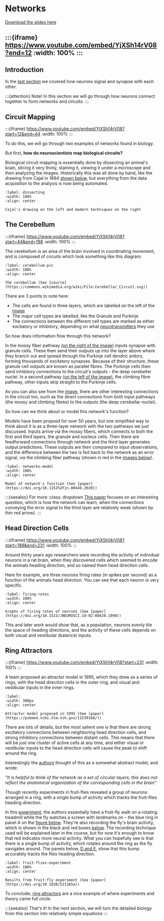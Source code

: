 # Networks

[Download the slides here](W2-V2-networks.pptx)

:::{iframe} https://www.youtube.com/embed/YjXSh14rV08?end=12
:width: 100%
:::
---

## Introduction

In the [last section](synapses-2) we covered how neurons signal and synapse with each other.

:::{attention} Note!
In this section we will go through how neurons connect together to form networks and circuits.
:::

## Circuit Mapping

:::{iframe} https://www.youtube.com/embed/YjXSh14rV08?start=12&end=44
:width: 100%
:::

To do this, we will go through two examples of networks found in biology.

But first, **how do neuroscientists map biological circuits?**

Biological circuit mapping is essentially done by dissecting an animal's brain, slicing it very thinly, staining it, viewing it under a microscope and then analyzing the images. Historically this was all done by hand, like the drawing from Cajal in 1894 [shown below](#dissecting), but everything from the data acquisition to the analysis is now being automated.

```{figure} NetworksPicture1.png
:label: dissecting
:width: 100%
:align: center

Cajal's drawing on the left and modern techniques on the right
```

## The Cerebellum

:::{iframe} https://www.youtube.com/embed/YjXSh14rV08?start=44&end=188
:width: 100%
:::

The cerebellum is an area of the brain involved in coordinating movement, and is composed of circuits which look something like this diagram:

```{figure} NetworksPicture2.svg
:label: cerebellum-pic
:width: 100%
:align: center

The cerebellum (See [source](https://commons.wikimedia.org/wiki/File:Cerebellar_Circuit.svg))
```

There are 3 points to note here:

* The cells are found in three layers, which are labelled on the left of the [image](cerebellum-pic)
* The major cell types are labelled, like the Granule and Purkinje
* The connections between the different cell types are marked as either excitatory or inhibitory, depending on what [neurotransmitters](neurotransmitters-paragraph) they use

So how does information flow through this network?

In the mossy fiber pathway [(on the right of the image)](cerebellum-pic) inputs synapse with granule cells. These then send their outputs up into the layer above where they branch out and spread through the Purkinje cell dendric ardors, forming thousands of excitatory synapses. Because of their structure, these granule cell outputs are known as parallel fibres. The Purkinje cells then send inhibitory connections to the circuit's outputs - the deep cerebeller nuclei.
In a second pathway [(on the left of the image)](cerebellum-pic), the climbing fibre pathway, other inputs skip straight to the Purkinje cells.

As you can also see from the [image](cerebellum-pic), there are other interesting connections in the circuit too, such as the direct connections from both input pathways (the mossy and climbing fibres) to the outputs (the deep cerebellar nuclei).

So how can we think about or model this network's function?

Models have been propsed for over 50 years, but one simplified way to think about it is as a three-layer network with the two pathways we just discussed. Inputs arrive via the mossy fibers, which connects to both the first and third layers, the granule and nucleus cells. Then there are feedforward connections through network and the third layer generates output predictions. These outputs are then compared to input observations, and the difference between the two is fed back to the network as an error signal, via the climbing fiber pathway (shown in red in the [images below](networks-model)).

```{figure} NetworksPicture3.jpg
:label: networks-model
:width: 100%
:align: center

Model of network's function (See [paper](https://doi.org/10.1152%2Fjn.00449.2020))
```

:::{seealso} For more
:class: dropdown
[This paper](https://doi.org/10.1152%2Fjn.00449.2020) focuses on an interesting question, which is how the network can learn, when the connections conveying the error signal to the third layer are relatively weak (shown by thin red arrow).
:::

## Head Direction Cells

:::{iframe} https://www.youtube.com/embed/YjXSh14rV08?start=188&end=231
:width: 100%
:::

Around thirty years ago researchers were recording the activity of individual neurons in a rat brain, when they discovered cells which seemed to encode the animals heading direction, and so named them head direction cells.

Here for example, are three neurons firing rates (in spikes per second) as a function of the animals head direction. You can see that each neuron is very specific.

```{figure} NetworksPicture4.png
:label: firing-rates
:width: 100%
:align: center

Graphs of firing rates of neurons (See [paper](https://doi.org/10.1523/JNEUROSCI.10-02-00420.1990))
```

This and later work would show that, as a population, neurons evenly tile the space of heading directions, and the activity of these cells depends on both visual and vestibular (balance) inputs.

## Ring Attractors

:::{iframe} https://www.youtube.com/embed/YjXSh14rV08?start=231
:width: 100%
:::

A team proposed an attractor model in 1995, which they drew as a series of rings, with the head direction cells in the outer ring, and visual and vestibular inputs in the inner rings.

```{figure} NetworksPicture5.png
:label:
:width: 300px
:align: center

Attractor model proposed in 1995 (See [paper](https://pubmed.ncbi.nlm.nih.gov/11539168/))
```

There are lots of details, but the most salient one is that there are strong excitatory connections between neighboring head direction cells, and strong inhibitory connections between distant cells. This means that there will be just one cluster of active cells at any time, and either visual or vestibular inputs to the head direction cells will cause the peak to shift around the ring. 

Interestingly the [authors](https://pubmed.ncbi.nlm.nih.gov/11539168/) thought of this as a somewhat abstract model, and wrote: 

_"It is helpful to think of the network as a set of circular layers; this does not reflect the anatomical organization of the corresponding cells in the brain"_

Though recently experiments in fruit-flies revealed a group of neurons arranged in a ring, with a single bump of activity which tracks the fruit-flies heading direction.

In this [experiment](https://www.nature.com/articles/521165a), the authors essentially have a fruit-fly walk on a rotating treadmill while the fly watches a screen with landmarks on – the blue ring in panel A on the [figure below](fruit-flies-experiment).
They're also recording the fly's brain activity, which is shown in the black and red boxes [below](fruit-flies-experiment). The recording technique used will be explained later in the course, but for now it's enough to know that red indicates more neural activity. What you can hopefully see is that there is a single bump of activity, which rotates around the ring as the fly navigates around. The panels below, [D and E](fruit-flies-experiment), show that this bump accurately tracks the flies heading direction.

```{figure} NetworksPicture6.png
:label: fruit-flies-experiment
:width: 100%
:align: center

Results from fruit-fly experiment (See [paper](https://doi.org/10.1038/521165a))
```

To conclude, [ring attractors](#ring-attractors) are a nice example of where experiments and theory came full circle.

:::{seealso} That's it!
In the next section, we will turn the detailed biology from this section into relatively simple equations
:::